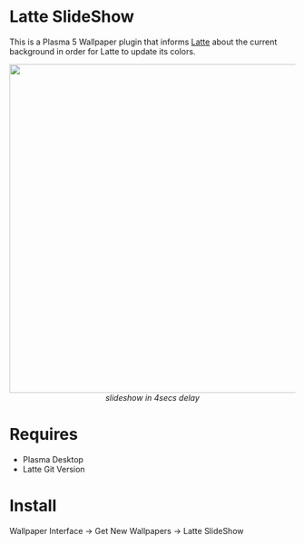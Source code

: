 # Latte SlideShow
This is a Plasma 5 Wallpaper plugin that informs [Latte](https://phabricator.kde.org/source/latte-dock/repository/master/) about the current background in order for Latte to update its colors.

<p align="center">
<img src="https://i.imgur.com/00Ydocq.gif" width="580"><br/>
<i>slideshow in 4secs delay</i>
</p>

# Requires

- Plasma Desktop
- Latte Git Version

# Install

Wallpaper Interface -> Get New Wallpapers -> Latte SlideShow

